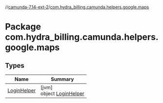 //[camunda-7.14-ext-2](../../index.md)/[com.hydra_billing.camunda.helpers.google.maps](index.md)

# Package com.hydra_billing.camunda.helpers.google.maps

## Types

| Name | Summary |
|---|---|
| [LoginHelper](-login-helper/index.md) | [jvm]<br>object [LoginHelper](-login-helper/index.md) |
